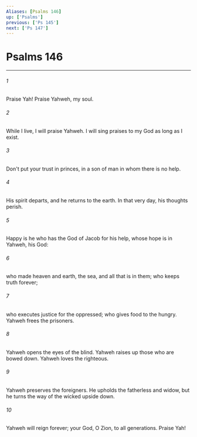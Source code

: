 ```yaml
---
Aliases: [Psalms 146]
up: ['Psalms']
previous: ['Ps 145']
next: ['Ps 147']
---
```

# Psalms 146
***





###### 1 

Praise Yah! Praise Yahweh, my soul. 



###### 2 

While I live, I will praise Yahweh. I will sing praises to my God as long as I exist. 



###### 3 

Don't put your trust in princes, in a son of man in whom there is no help. 



###### 4 

His spirit departs, and he returns to the earth. In that very day, his thoughts perish. 



###### 5 

Happy is he who has the God of Jacob for his help, whose hope is in Yahweh, his God: 



###### 6 

who made heaven and earth, the sea, and all that is in them; who keeps truth forever; 



###### 7 

who executes justice for the oppressed; who gives food to the hungry. Yahweh frees the prisoners. 



###### 8 

Yahweh opens the eyes of the blind. Yahweh raises up those who are bowed down. Yahweh loves the righteous. 



###### 9 

Yahweh preserves the foreigners. He upholds the fatherless and widow, but he turns the way of the wicked upside down. 



###### 10 

Yahweh will reign forever; your God, O Zion, to all generations. Praise Yah!
